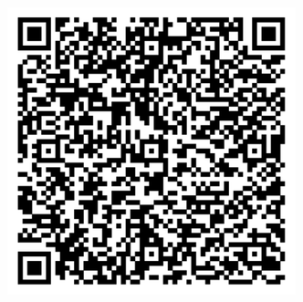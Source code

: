 [![Binder](qr-code-bf_analysis.png)](https://mybinder.org/v2/gh/patrickhaddadteaching/bf_analysis/main?urlpath=voila%2Frender%2Fbf_analysis_binder.ipynb)
